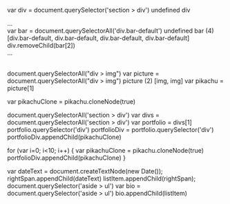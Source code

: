 <!-- QUESTION 1 -->
var div = document.querySelector('section > div')
undefined
div
<div>​…​</div>​
var bar = document.querySelectorAll('div.bar-default')
undefined
bar
(4) [div.bar-default, div.bar-default, div.bar-default, div.bar-default]
div.removeChild(bar[2])
<div class=​"bar-default">​…​</div>​

<!-- QUESTION 2 -->
document.querySelectorAll("div > img")
var picture = document.querySelectorAll("div > img")
picture
(2) [img, img]
var pikachu = picture[1]


var pikachuClone = pikachu.cloneNode(true)

document.querySelectorAll('section > div')
var divs = document.querySelectorAll('section > div')
var portfolio = divs[1]
portfolio.querySelector('div')
portfolioDiv = portfolio.querySelector('div')
portfolioDiv.appendChild(pikachuClone)

<!-- QUESTION 3 -->

for (var i=0; i<10; i++) {
  var pikachuClone = pikachu.cloneNode(true)
  portfolioDiv.appendChild(pikachuClone)
                             }
<!-- QUESTION 4 -->

var dateText = document.createTextNode(new Date());
rightSpan.appendChild(dateText)
listItem.appendChild(rightSpan);
document.querySelector('aside > ul')
var bio = document.querySelector('aside > ul')
bio.appendChild(listItem)
